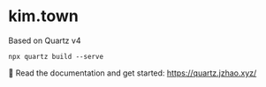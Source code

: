 # kim.town

Based on Quartz v4

```
npx quartz build --serve
```

🔗 Read the documentation and get started: https://quartz.jzhao.xyz/

